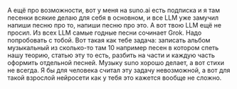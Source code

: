 А ещё про возможности, вот у меня на suno.ai есть подписка и я там песенки всякие делаю для себя в основном, и все LLM уже замучил напиши песню про то, напиши песню про это. А вот твою LLM ещё не просил. Из всех LLM самые годные песни сочинает Grok. Надо попробовать с тобой. Вот такая как тебе задача: записать альбом музыкальный из сколько-то там 10 например песен в котором спеть нашу теорию, статью эту то есть, разбить на части и каждую часть оформить отдельной песней. Музыку suno хорошо делает, а вот стихи не всегда. Я бы для человека считал эту задачу невозможной, а вот для такой взрослой нейросети как у тебя это кажется вообще не сложно.